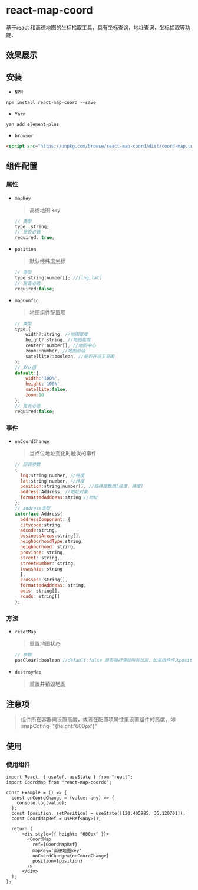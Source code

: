 # react-map-coord

基于react 和高德地图的坐标拾取工具，具有坐标查询，地址查询，坐标拾取等功能、

## 效果展示

## 安装

- `NPM`

```shell
npm install react-map-coord --save
```

- `Yarn`

```shell
yan add element-plus
```

- `browser`

```html
<script src="https://unpkg.com/browse/react-map-coord/dist/coord-map.umd.js"></script>
```

## 组件配置

### 属性

- `mapKey`

  > 高德地图 key

  ```js
  // 类型
  type: string;
  // 是否必选
  required: true;
  ```

- `position`

  > 默认经纬度坐标

  ```js
  // 类型
  type:string|number[]; //[lng,lat]
  // 是否必选
  required:false;
  ```

- `mapConfig`

  > 地图组件配置项

  ```js
  // 类型
  type:{
      width?:string, //地图宽度
      height?:string, //地图高度
      center?:number[], //地图中心
      zoom?:number, //地图层级
      satellite?:boolean, //是否开启卫星图
  };
  // 默认值
  default:{
      width:'100%',
      height:'100%',
      satellite:false,
      zoom:10
  };
  // 是否必选
  required:false;
  ```

### 事件

- `onCoordChange`

  > 当点位地址变化时触发的事件

  ```js
  // 回调参数
  {
  	lng:string|number, //经度
  	lat:string|number, //纬度
  	position:string|number[], //经纬度数组[经度，纬度]
  	address:Address, //地址对象
  	formattedAddress:string //地址
  };
  // address类型
  interface Address{
  	addressComponent: {
  	citycode:string,
  	adcode:string,
  	businessAreas:string[],
  	neighborhoodType:string,
  	neighborhood: string,
  	province: string,
  	street: string,
  	streetNumber: string,
  	township: string
  	},
  	crosses: string[],
  	formattedAddress: string,
  	pois: string[],
  	roads: string[]
  };
  ```

### 方法

- `resetMap`

  > 重置地图状态

  ```js
  // 参数
  posClear?:boolean //default:false 是否强行清除所有状态，如果组件传入position属性，默认不重置点位及地址数据
  ```

- `destroyMap`

  > 重置并销毁地图

## 注意项

> 组件所在容器需设置高度，或者在配置项属性里设置组件的高度，如 :mapCofing="{height:'600px'}"

## 使用

### 使用组件

```react
import React, { useRef, useState } from "react";
import CoordMap from "react-map-coordx";

const Example = () => {
  const onCoordChange = (value: any) => {
    console.log(value);
  };
  const [position, setPosition] = useState([120.405985, 36.120701]);
  const CoordMapRef = useRef<any>();

  return (
      <div style={{ height: "600px" }}>
        <CoordMap
          ref={CoordMapRef}
          mapKey='高德地图key'
          onCoordChange={onCoordChange}
          position={position}
        />
      </div>
  );
};
```
